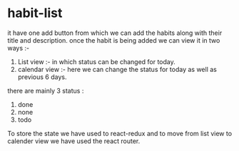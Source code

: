 # habit-list
it have one add button from which we can add the habits along with their title and description.
once the habit is being added we can view it in two ways :- 
1. List view :- in which status can be changed for today. 
2. calendar view :- here we can change the status for today as well as previous 6 days.

there are mainly 3 status :
1. done
2. none
3. todo

To store the state we have used to react-redux and to move from list view to calender view we have used the react router.
